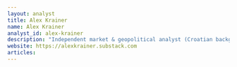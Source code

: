 ```yaml
---
layout: analyst
title: Alex Krainer
name: Alex Krainer
analyst_id: alex-krainer
description: "Independent market & geopolitical analyst (Croatian background); author of The Naked Hedgie Substack, critical of mainstream financial-media narratives."
website: https://alexkrainer.substack.com
articles:
---
```


